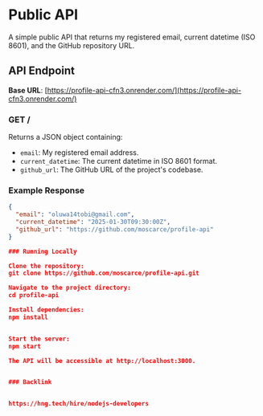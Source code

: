 # Public API

A simple public API that returns my registered email, current datetime (ISO 8601), and the GitHub repository URL.

## API Endpoint
**Base URL**: [https://profile-api-cfn3.onrender.com/](https://profile-api-cfn3.onrender.com/)

### GET /
Returns a JSON object containing:
- `email`: My registered email address.
- `current_datetime`: The current datetime in ISO 8601 format.
- `github_url`: The GitHub URL of the project's codebase.

### Example Response
```json
{
  "email": "oluwa14tobi@gmail.com",
  "current_datetime": "2025-01-30T09:30:00Z",
  "github_url": "https://github.com/moscarce/profile-api"
}

### Running Locally

Clone the repository:
git clone https://github.com/moscarce/profile-api.git

Navigate to the project directory:
cd profile-api

Install dependencies:
npm install


Start the server:
npm start

The API will be accessible at http://localhost:3000.


### Backlink


https://hng.tech/hire/nodejs-developers
